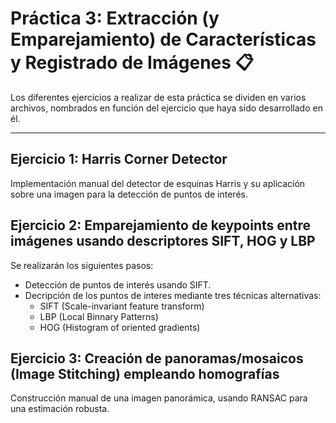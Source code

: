# Práctica 3: Extracción (y Emparejamiento) de Características y Registrado de Imágenes 📋

Los diferentes ejercicios a realizar de esta práctica se dividen en varios archivos, nombrados en función del ejercicio que haya sido desarrollado en él.

---

## Ejercicio 1: Harris Corner Detector
Implementación manual del detector de esquinas Harris y su aplicación sobre una imagen para la detección de puntos de interés.

## Ejercicio 2: Emparejamiento de keypoints entre imágenes usando descriptores SIFT, HOG y LBP
Se realizarán los siguientes pasos:
- Detección de puntos de interés usando SIFT.
- Decripción de los puntos de interes mediante tres técnicas alternativas:
  - SIFT (Scale-invariant feature transform)
  - LBP (Local Binnary Patterns)
  - HOG (Histogram of oriented gradients)
 
## Ejercicio 3: Creación de panoramas/mosaicos (Image Stitching) empleando homografías
Construcción manual de una imagen panorámica, usando RANSAC para una estimación robusta.
